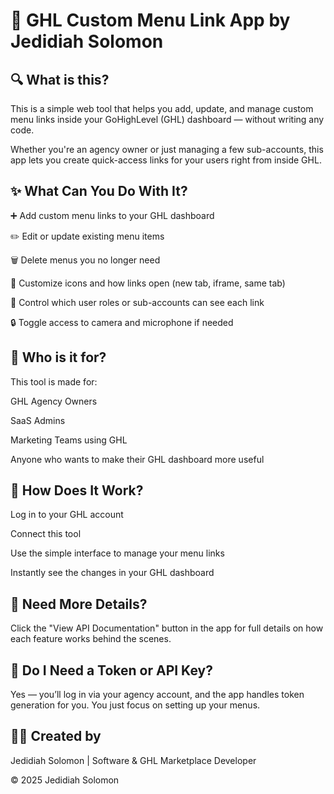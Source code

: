 # 🌟 GHL Custom Menu Link App by Jedidiah Solomon

## 🔍 What is this?

This is a simple web tool that helps you add, update, and manage custom menu links inside your GoHighLevel (GHL) dashboard — without writing any code.

Whether you're an agency owner or just managing a few sub-accounts, this app lets you create quick-access links for your users right from inside GHL.

## ✨ What Can You Do With It?

➕ Add custom menu links to your GHL dashboard

✏️ Edit or update existing menu items

🗑️ Delete menus you no longer need

🎨 Customize icons and how links open (new tab, iframe, same tab)

👥 Control which user roles or sub-accounts can see each link

🔒 Toggle access to camera and microphone if needed

## 💼 Who is it for?

This tool is made for:

GHL Agency Owners

SaaS Admins

Marketing Teams using GHL

Anyone who wants to make their GHL dashboard more useful

## 🚀 How Does It Work?

Log in to your GHL account

Connect this tool

Use the simple interface to manage your menu links

Instantly see the changes in your GHL dashboard

## 📖 Need More Details?

Click the "View API Documentation" button in the app for full details on how each feature works behind the scenes.

## 🔐 Do I Need a Token or API Key?

Yes — you’ll log in via your agency account, and the app handles token generation for you. You just focus on setting up your menus.

## 👨‍💻 Created by

Jedidiah Solomon |
Software & GHL Marketplace Developer

© <span>2025</span> Jedidiah Solomon
